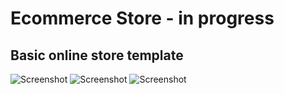 # Ecommerce Store - in progress
## Basic online store template

![Screenshot](./src/screens/screen1)
![Screenshot](./src/screens/screen2)
![Screenshot](./src/screens/screen3)